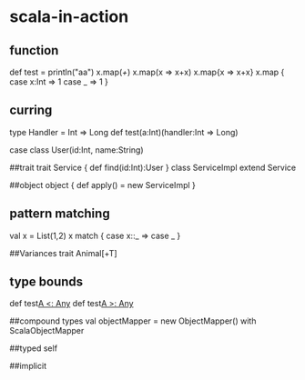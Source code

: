 # scala-in-action
## function

def test = println("aa")
x.map(_+_)
x.map(x => x+x)
x.map{x => x+x}
x.map {
  case x:Int => 1
  case _ => 1
}

## curring
type Handler = Int => Long
def test(a:Int)(handler:Int => Long)

case class User(id:Int, name:String)

##trait
trait Service {
    def find(id:Int):User
 }
class ServiceImpl extend Service

##object
object {
    def apply() = new ServiceImpl
}

## pattern matching
val x = List(1,2)
x match {
   case x::_ =>
   case _
}

##Variances
trait Animal[+T]

## type bounds
def test[A <: Any](a:A)
def test[A >: Any](a:A)

##compound types
val objectMapper = new ObjectMapper() with ScalaObjectMapper

##typed self

##implicit